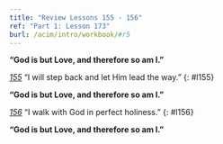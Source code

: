 ```yaml
---
title: "Review Lessons 155 - 156"
ref: "Part 1: Lesson 173"
burl: /acim/intro/workbook/#r5
---
```


**“God is but Love, and therefore so am I.”**

[*155*](/acim/workbook/l155/?r=1) “I will step back and let Him lead the way.”
{: #l155}

**“God is but Love, and therefore so am I.”**

[*156*](/acim/workbook/l156/?r=1) “I walk with God in perfect holiness.”
{: #l156}

**“God is but Love, and therefore so am I.”**


